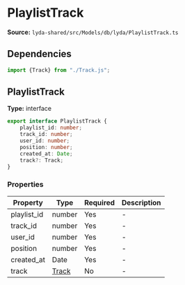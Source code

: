 # PlaylistTrack

**Source:** `lyda-shared/src/Models/db/lyda/PlaylistTrack.ts`

## Dependencies

```typescript
import {Track} from "./Track.js";
```

## PlaylistTrack

**Type:** interface

```typescript
export interface PlaylistTrack {
    playlist_id: number;
    track_id: number;
    user_id: number;
    position: number;
    created_at: Date;
    track?: Track;
}
```

### Properties

| Property | Type | Required | Description |
|----------|------|----------|-------------|
| playlist_id | number | Yes | - |
| track_id | number | Yes | - |
| user_id | number | Yes | - |
| position | number | Yes | - |
| created_at | D​a​t​e | Yes | - |
| track | [Track](/api/data-models/Models/db/lyda/Track) | No | - |

